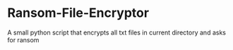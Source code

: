 # Ransom-File-Encryptor
A small python script that encrypts all txt files in current directory and asks for ransom
